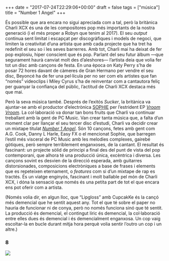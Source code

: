 +++
date = "2017-07-24T22:29:06+00:00"
draft = false
tags = ["música"]
title = "Number 1 Angel"
+++
<!-- more -->

És possible que ara encara no sigui apreciada com a tal, però la britànica Charli XCX és una de les compositores pop més importants de la nostra generació (i el més proper a Robyn que tenim al 2017). El seu *output* continua sent limitat i escapçat per discogràfiques i models de negoci, que limiten la creativitat d’una artista que amb cada projecte que ha tret ha redefinit el seu so i les seves barrerres. Amb tot, Charli mai ha deixat de fer pop explosiu, hiper conscient que és pop. Parlant del seu futur àlbum —que segurament haurà canviat molt des d’aleshores— l’artista deia que volia fer tot un disc amb cançons de festa. En una època on Katy Perry s’ha de posar 72 hores davant de càmeres de Gran Hermano per vendre el seu disc, Beyoncé ha de fer una pel·lícula per no ser com els artistes que fan “només” videoclips i Miley Cyrus s’ha de reinventar com a cantautora feliç per guanyar la confiança del públic, l’actitud de Charli XCX destaca més que mai.

Però la seva música també. Després de l’exitós *Sucker*, la britànica va ajuntar-se amb el productor d’electrònica [SOPHIE](http://enricllonch.com/post/135632908054/els-20-àlbums-del-2015) per l’estrident EP [*Vroom Vroom*](http://enricllonch.com/post/141542827244/redemption-feb-mar-2016). La col·laboració va donar tan bons fruits que Charli va continuar treballant amb la gent de PC Music. Van crear tanta música que, a falta d’un moment clar per llançar el seu tercer disc d’estudi, Charli va decidir crear un mixtape titulat [*Number 1 Angel*](http://xcx.world). Són 10 cançons, fetes amb gent com A.G. Cook, Danny L Harle, Easy FX o el mencionat Sophie, que barregen l’estil més visceral de PC Music amb les melodies complexes, gairebé gòtiques, però sempre terriblement enganxoses, de la cantant. El resultat és fascinant: un projecte sòlid de principi a final des del punt de vista del pop contemporani, que alhora té una producció única, excèntrica i diversa. Les cançons sovint es desvien de la direcció esperada, amb guitarres distorsionades, composicions electròniques a base de frases i elements que es repeteixen eternament, o *features* com si d’un mixtape de rap es tractés. És un viatge enginyós, fascinant i molt ballable pel món de Charli XCX, i dóna la sensació que només és una petita part de tot el que encara ens pot oferir com a artista.

(Només volia dir, en algun lloc, que “Lipgloss” amb CupcakKe és la cançó més demencial que he sentit aquest any. Tot el que té sobre el paper no hauria de funcionar ni de conya, però no només funciona sinó que té sentit. La producció és demencial, el contingut líric és demencial, la col·laboració entre elles dues és demencial i és demencialment enganxosa. Un cop vaig escoltar-la en bucle durant mitja hora perquè volia sentir l’outro un cop i un altre.)

### 8

<img id="splashFade" src="https://68.media.tumblr.com/0739008ff095b80106c8acb1a3950532/tumblr_otwjszhACp1u00ofno1_1280.png">